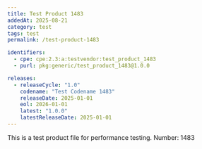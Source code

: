 ```yaml
---
title: Test Product 1483
addedAt: 2025-08-21
category: test
tags: test
permalink: /test-product-1483

identifiers:
  - cpe: cpe:2.3:a:testvendor:test_product_1483
  - purl: pkg:generic/test_product_1483@1.0.0

releases:
  - releaseCycle: "1.0"
    codename: "Test Codename 1483"
    releaseDate: 2025-01-01
    eol: 2026-01-01
    latest: "1.0.0"
    latestReleaseDate: 2025-01-01
---
```


This is a test product file for performance testing. Number: 1483
